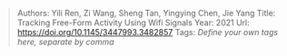 > Authors: Yili Ren, Zi Wang, Sheng Tan, Yingying Chen, Jie Yang
> Title: Tracking Free-Form Activity Using Wifi Signals
> Year: 2021
> Url: https://doi.org/10.1145/3447993.3482857
> Tags: *Define your own tags here, separate by comma*